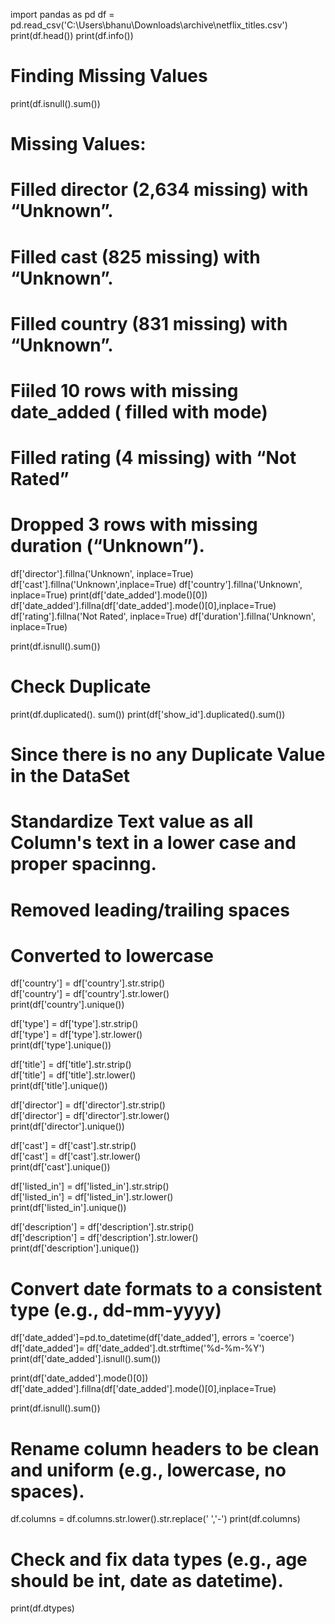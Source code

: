 import pandas as pd
df = pd.read_csv('C:\\Users\\bhanu\\Downloads\\archive\\netflix_titles.csv')
print(df.head())
print(df.info())

# Finding Missing Values

print(df.isnull().sum())

# Missing Values:
# Filled director (2,634 missing) with “Unknown”.
# Filled cast (825 missing) with “Unknown”.
# Filled country (831 missing) with “Unknown”.
# Fiiled 10 rows with missing date_added ( filled with mode)
# Filled rating (4 missing) with “Not Rated”
# Dropped 3 rows with missing duration (“Unknown”).

df['director'].fillna('Unknown', inplace=True)
df['cast'].fillna('Unknown',inplace=True)
df['country'].fillna('Unknown', inplace=True)
print(df['date_added'].mode()[0])
df['date_added'].fillna(df['date_added'].mode()[0],inplace=True)
df['rating'].fillna('Not Rated', inplace=True)
df['duration'].fillna('Unknown', inplace=True)

print(df.isnull().sum())


# Check Duplicate
print(df.duplicated(). sum())
print(df['show_id'].duplicated().sum())

# Since there is no any Duplicate Value in the DataSet


# Standardize Text value as all Column's text in a lower case and proper spacinng.
# Removed leading/trailing spaces
# Converted to lowercase

df['country'] = df['country'].str.strip()         
df['country'] = df['country'].str.lower()         
print(df['country'].unique())


df['type'] = df['type'].str.strip()        
df['type'] = df['type'].str.lower()        
print(df['type'].unique())

df['title'] = df['title'].str.strip()      
df['title'] = df['title'].str.lower()       
print(df['title'].unique())

df['director'] = df['director'].str.strip()         
df['director'] = df['director'].str.lower()        
print(df['director'].unique())

df['cast'] = df['cast'].str.strip()       
df['cast'] = df['cast'].str.lower()         
print(df['cast'].unique())

df['listed_in'] = df['listed_in'].str.strip()         
df['listed_in'] = df['listed_in'].str.lower()      
print(df['listed_in'].unique())


df['description'] = df['description'].str.strip()         
df['description'] = df['description'].str.lower()        
print(df['description'].unique())


#  Convert date formats to a consistent type (e.g., dd-mm-yyyy)

df['date_added']=pd.to_datetime(df['date_added'], errors = 'coerce')
df['date_added']= df['date_added'].dt.strftime('%d-%m-%Y')
print(df['date_added'].isnull().sum())


print(df['date_added'].mode()[0])
df['date_added'].fillna(df['date_added'].mode()[0],inplace=True)

print(df.isnull().sum())


# Rename column headers to be clean and uniform (e.g., lowercase, no spaces).

df.columns = df.columns.str.lower().str.replace(' ','-')
print(df.columns)


 # Check and fix data types (e.g., age should be int, date as datetime).

print(df.dtypes)
